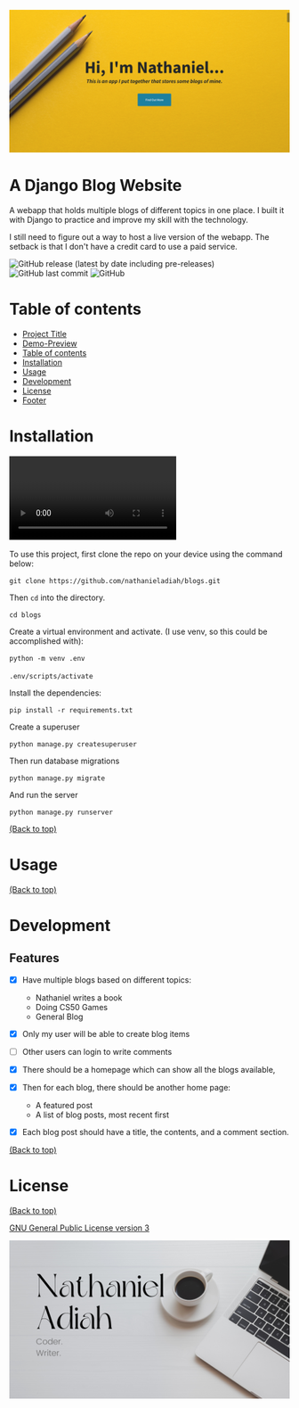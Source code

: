 ![homepage of the django app](./readmeAssets/banner.png)

# A Django Blog Website

A webapp that holds multiple blogs of different topics in one place.
I built it with Django to practice and improve my skill with the technology.

I still need to figure out a way to host a live version of the webapp.
The setback is that I don't have a credit card to use a paid service.

![GitHub release (latest by date including pre-releases)](https://img.shields.io/github/v/release/navendu-pottekkat/awesome-readme?include_prereleases)
![GitHub last commit](https://img.shields.io/github/last-commit/navendu-pottekkat/awesome-readme)
![GitHub](https://img.shields.io/github/license/navendu-pottekkat/awesome-readme)

# Table of contents

- [Project Title](#project-title)
- [Demo-Preview](#demo-preview)
- [Table of contents](#table-of-contents)
- [Installation](#installation)
- [Usage](#usage)
- [Development](#development)
- [License](#license)
- [Footer](#footer)

# Installation

![Install demo video](https://i.imgur.com/0JC9qMY.mp4)

To use this project, first clone the repo on your device using the command below:

```
git clone https://github.com/nathanieladiah/blogs.git
```

Then `cd` into the directory.

```
cd blogs
```

Create a virtual environment and activate. (I use venv, so this could be accomplished with):

```
python -m venv .env

.env/scripts/activate
```

Install the dependencies:

```
pip install -r requirements.txt
```

Create a superuser

```
python manage.py createsuperuser
```

Then run database migrations

```
python manage.py migrate
```

And run the server

```
python manage.py runserver
```

[(Back to top)](#table-of-contents)

# Usage

[(Back to top)](#table-of-contents)

# Development

## Features

- [x] Have multiple blogs based on different topics:

  - Nathaniel writes a book
  - Doing CS50 Games
  - General Blog

- [x] Only my user will be able to create blog items

- [ ] Other users can login to write comments

- [x] There should be a homepage which can show all the blogs available,

- [x] Then for each blog, there should be another home page:

  - A featured post
  - A list of blog posts, most recent first

- [x] Each blog post should have a title, the contents, and a comment section.

[(Back to top)](#table-of-contents)

# License

[(Back to top)](#table-of-contents)

[GNU General Public License version 3](https://opensource.org/licenses/GPL-3.0)

![Footer](./readmeAssets/footer.png)
